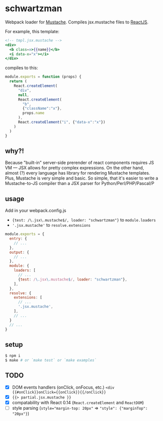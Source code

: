 # schwartzman

Webpack loader for [Mustache](https://mustache.github.io). Compiles jsx.mustache files to [ReactJS](https://facebook.github.io/react).

For example, this template:

```mustache
<!-- tmpl.jsx.mustache -->
<div>
  <b class=x>{{name}}</b>
  <i data-x="x"></i>
</div>
```

compiles to this:

```js
module.exports = function (props) {
  return (
    React.createElement(
      "div",
      null,
      React.createElement(
        "b",
        {"className":"x"},
        props.name
      ),
      React.createElement("i", {"data-x":"x"})
    )
  )
}
```

## why?!
Because "built-in" server-side prerender of react components requires JS VM — JSX allows for pretty complex expressions. On the other hand, almost (?) every language has library for rendering Mustache templates. Plus, Mustache is very simple and basic. So simple, that it's easier to write a Mustache-to-JS compiler than a JSX parser for Python/Perl/PHP/Pascal/P

## usage
Add in your webpack.config.js
* `{test: /\.jsx\.mustache$/, loader: "schwartzman"}` to `module.loaders`
* `'.jsx.mustache'` to `resolve.extensions`

```js
module.exports = {
  entry: {
    // ...
  },
  output: {
    // ...
  },
  module: {
    loaders: [
      // ...
      {test: /\.jsx\.mustache$/, loader: "schwartzman"},
    ],
  },
  resolve: {
    extensions: [
      // ...
      '.jsx.mustache',
    ],
    // ...
  }
  // ...
}
```

## setup
```bash
$ npm i
$ make # or `make test` or `make examples`
```

## TODO
* [x] DOM events handlers (onClick, onFocus, etc.) `<div {{#onClick}}onClick={{onClick}}{{/onClick}}`
* [x] `{{> partial.jsx.mustache }}`
* [x] compatability with React 0.14 (`React.createElement` and `ReactDOM`)
* [ ] style parsing (`style="margin-top: 20px"` => `"style": {"marginTop": "20px"}`)
